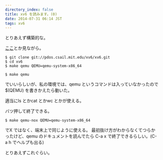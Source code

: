 ```yaml
---
directory_index: false
title: xv6 を読みます。(0)
date: 2014-07-31 06:14 JST
tags: xv6
---
```


とりあえず構築的な。

[ここ](http://peta.okechan.net/blog/archives/1210)とか見ながら。

<p>
<pre><code>$ git clone git://pdos.csail.mit.edu/xv6/xv6.git
$ cd xv6
$ make qemu QEMU=qemu-system-x86_64
</code></pre>
</p>

<pre><code>$ make qemu</code></pre>
でいいらしいが、私の環境では、qemu というコマンドは入っていなかったので$(QEMU) を書きかえたら動いた。

適当にls とかcat とかwc とかが使える。

バツ押して終了できる。

<pre><code>$ make qemu-nox QEMU=qemu-system-x86_64
</code></pre>

でX ではなく、端末上で同じように使える。
最初抜け方がわからなくてつらかったけど、qemu のドキュメントを読んでたら
C-a x で終了できるらしい。(C-a h でヘルプも出る)

とりあえずこれぐらい。
